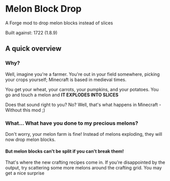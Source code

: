 # Melon Block Drop
A Forge mod to drop melon blocks instead of slices

Built against: 1722 (1.8.9)

## A quick overview

### Why?

Well, imagine you're a farmer. You're out in your field somewhere, picking your crops yourself; Minecraft is based in medieval times.

You get your wheat, your carrots, your pumpkins, and your potatoes. You go and touch a melon and **IT EXPLODES INTO SLICES**

Does that sound right to you? No? Well, that's what happens in Minecraft - Without this mod ;)

### What... What have you done to my precious melons?

Don't worry, your melon farm is fine! Instead of melons exploding, they will now drop melon blocks.

#### But melon blocks can't be split if you can't break them!

That's where the new crafting recipes come in. If you're disappointed by the output, try scattering some more melons around the crafting grid. You may get a nice surprise
